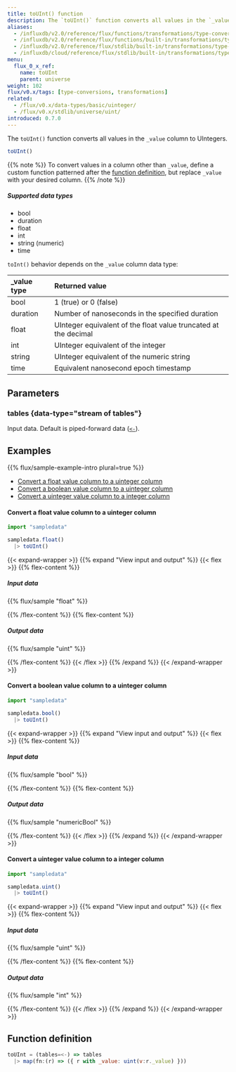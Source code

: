 ```yaml
---
title: toUInt() function
description: The `toUInt()` function converts all values in the `_value` column to UIntegers.
aliases:
  - /influxdb/v2.0/reference/flux/functions/transformations/type-conversions/touint
  - /influxdb/v2.0/reference/flux/functions/built-in/transformations/type-conversions/touint/
  - /influxdb/v2.0/reference/flux/stdlib/built-in/transformations/type-conversions/touint/
  - /influxdb/cloud/reference/flux/stdlib/built-in/transformations/type-conversions/touint/
menu:
  flux_0_x_ref:
    name: toUInt
    parent: universe
weight: 102
flux/v0.x/tags: [type-conversions, transformations]
related:
  - /flux/v0.x/data-types/basic/uinteger/
  - /flux/v0.x/stdlib/universe/uint/
introduced: 0.7.0
---
```


The `toUInt()` function converts all values in the `_value` column to UIntegers.

```js
toUInt()
```

{{% note %}}
To convert values in a column other than `_value`, define a custom function
patterned after the [function definition](#function-definition),
but replace `_value` with your desired column.
{{% /note %}}

##### Supported data types

- bool
- duration
- float
- int
- string (numeric)
- time

`toInt()` behavior depends on the `_value` column data type:

| \_value type | Returned value                                                  |
| :----------- | :-------------------------------------------------------------- |
| bool         | 1 (true) or 0 (false)                                           |
| duration     | Number of nanoseconds in the specified duration                 |
| float        | UInteger equivalent of the float value truncated at the decimal |
| int          | UInteger equivalent of the integer                              |
| string       | UInteger equivalent of the numeric string                       |
| time         | Equivalent nanosecond epoch timestamp                           |

## Parameters

### tables {data-type="stream of tables"}
Input data.
Default is piped-forward data ([`<-`](/flux/v0.x/spec/expressions/#pipe-expressions)).

## Examples
{{% flux/sample-example-intro plural=true %}}

- [Convert a float value column to a uinteger column](#convert-a-float-value-column-to-a-uinteger-column)
- [Convert a boolean value column to a uinteger column](#convert-a-boolean-value-column-to-a-uinteger-column)
- [Convert a uinteger value column to a integer column](#convert-a-uinteger-value-column-to-a-integer-column)

#### Convert a float value column to a uinteger column
```js
import "sampledata"

sampledata.float()
  |> toUInt()
```

{{< expand-wrapper >}}
{{% expand "View input and output" %}}
{{< flex >}}
{{% flex-content %}}

##### Input data
{{% flux/sample "float" %}}

{{% /flex-content %}}
{{% flex-content %}}

##### Output data
{{% flux/sample "uint" %}}

{{% /flex-content %}}
{{< /flex >}}
{{% /expand %}}
{{< /expand-wrapper >}}

#### Convert a boolean value column to a uinteger column
```js
import "sampledata"

sampledata.bool()
  |> toUInt()
```

{{< expand-wrapper >}}
{{% expand "View input and output" %}}
{{< flex >}}
{{% flex-content %}}

##### Input data
{{% flux/sample "bool" %}}

{{% /flex-content %}}
{{% flex-content %}}

##### Output data
{{% flux/sample "numericBool" %}}

{{% /flex-content %}}
{{< /flex >}}
{{% /expand %}}
{{< /expand-wrapper >}}

#### Convert a uinteger value column to a integer column
```js
import "sampledata"

sampledata.uint()
  |> toUInt()
```

{{< expand-wrapper >}}
{{% expand "View input and output" %}}
{{< flex >}}
{{% flex-content %}}

##### Input data
{{% flux/sample "uint" %}}

{{% /flex-content %}}
{{% flex-content %}}

##### Output data
{{% flux/sample "int" %}}

{{% /flex-content %}}
{{< /flex >}}
{{% /expand %}}
{{< /expand-wrapper >}}

## Function definition
```js
toUInt = (tables=<-) => tables
  |> map(fn:(r) => ({ r with _value: uint(v:r._value) }))
```
